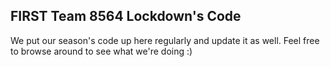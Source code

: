 ## FIRST Team 8564 Lockdown's Code
We put our season's code up here regularly and update it as well. Feel free to browse around to see what we're doing :)

